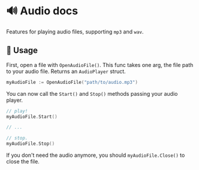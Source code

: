 # 🔊 Audio docs

Features for playing audio files, supporting `mp3` and `wav`.

## 📜 Usage

First, open a file with `OpenAudioFile()`. This func takes one arg, the file path to your audio file. Returns an `AudioPlayer` struct.

```go
myAudioFile := OpenAudioFile("path/to/audio.mp3")
```

You can now call the `Start()` and `Stop()` methods passing your audio player.

```go
// play!
myAudioFile.Start()

// ...

// stop.
myAudioFile.Stop()
```

If you don't need the audio anymore, you should `myAudioFile.Close()` to close the file.
